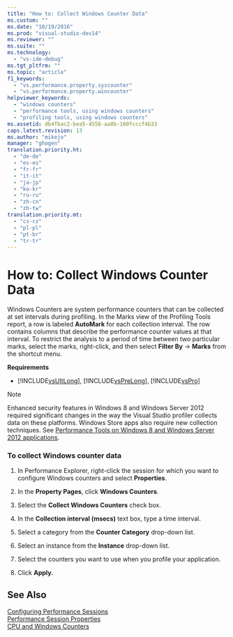 ```yaml
---
title: "How to: Collect Windows Counter Data"
ms.custom: ""
ms.date: "10/19/2016"
ms.prod: "visual-studio-dev14"
ms.reviewer: ""
ms.suite: ""
ms.technology: 
  - "vs-ide-debug"
ms.tgt_pltfrm: ""
ms.topic: "article"
f1_keywords: 
  - "vs.performance.property.syscounter"
  - "vs.performance.property.wincounter"
helpviewer_keywords: 
  - "windows counters"
  - "performance tools, using windows counters"
  - "profiling tools, using windows counters"
ms.assetid: db4fbac2-bea5-4558-aa8b-160fcccf4b33
caps.latest.revision: 13
ms.author: "mikejo"
manager: "ghogen"
translation.priority.ht: 
  - "de-de"
  - "es-es"
  - "fr-fr"
  - "it-it"
  - "ja-jp"
  - "ko-kr"
  - "ru-ru"
  - "zh-cn"
  - "zh-tw"
translation.priority.mt: 
  - "cs-cz"
  - "pl-pl"
  - "pt-br"
  - "tr-tr"
---
```

# How to: Collect Windows Counter Data
Windows Counters are system performance counters that can be collected at set intervals during profiling. In the Marks view of the Profiling Tools report, a row is labeled **AutoMark** for each collection interval. The row contains columns that describe the performance counter values at that interval. To restrict the analysis to a period of time between two particular marks, select the marks, right-click, and then select **Filter By** ->  **Marks** from the shortcut menu.  
  
 **Requirements**  
  
-   [!INCLUDE[vsUltLong](../code-quality/includes/vsultlong_md.md)], [!INCLUDE[vsPreLong](../code-quality/includes/vsprelong_md.md)], [!INCLUDE[vsPro](../code-quality/includes/vspro_md.md)]  
  
> [!NOTE]
>  Enhanced security features in Windows 8 and Windows Server 2012 required significant changes in the way the Visual Studio profiler collects data on these platforms. Windows Store apps also require new collection techniques. See [Performance Tools on Windows 8 and Windows Server 2012 applications](../profiling/performance-tools-on-windows-8-and-windows-server-2012-applications.md).  
  
### To collect Windows counter data  
  
1.  In Performance Explorer, right-click the session for which you want to configure Windows counters and select **Properties**.  
  
2.  In the **Property Pages**, click **Windows Counters**.  
  
3.  Select the **Collect Windows Counters** check box.  
  
4.  In the **Collection interval (msecs)** text box, type a time interval.  
  
5.  Select a category from the **Counter Category** drop-down list.  
  
6.  Select an instance from the **Instance** drop-down list.  
  
7.  Select the counters you want to use when you profile your application.  
  
8.  Click **Apply.**  
  
## See Also  
 [Configuring Performance Sessions](../profiling/configuring-performance-sessions.md)   
 [Performance Session Properties](../profiling/performance-session-properties.md)   
 [CPU and Windows Counters](../profiling/cpu-and-windows-counters.md)